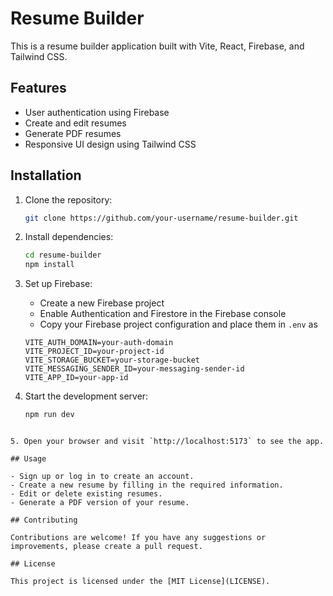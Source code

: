 # Resume Builder

This is a resume builder application built with Vite, React, Firebase, and Tailwind CSS.

## Features

- User authentication using Firebase
- Create and edit resumes
- Generate PDF resumes
- Responsive UI design using Tailwind CSS

## Installation

1. Clone the repository:

   ```bash
   git clone https://github.com/your-username/resume-builder.git
   ```

2. Install dependencies:

   ```bash
   cd resume-builder
   npm install
   ```

3. Set up Firebase:

   - Create a new Firebase project
   - Enable Authentication and Firestore in the Firebase console
   - Copy your Firebase project configuration and place them in `.env` as

   ```VITE_API_KEY=your-api-key
   VITE_AUTH_DOMAIN=your-auth-domain
   VITE_PROJECT_ID=your-project-id
   VITE_STORAGE_BUCKET=your-storage-bucket
   VITE_MESSAGING_SENDER_ID=your-messaging-sender-id
   VITE_APP_ID=your-app-id
   ```

4. Start the development server:

   ```bash
   npm run dev
   ```

```

5. Open your browser and visit `http://localhost:5173` to see the app.

## Usage

- Sign up or log in to create an account.
- Create a new resume by filling in the required information.
- Edit or delete existing resumes.
- Generate a PDF version of your resume.

## Contributing

Contributions are welcome! If you have any suggestions or improvements, please create a pull request.

## License

This project is licensed under the [MIT License](LICENSE).
```
